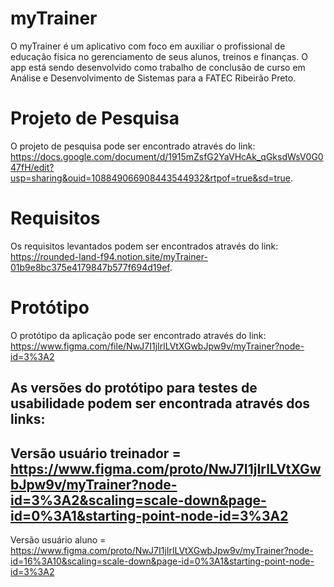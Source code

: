 # myTrainer
O myTrainer é um aplicativo com foco em  auxiliar o profissional de educação física no gerenciamento de seus alunos, treinos e finanças. O app está sendo desenvolvido como trabalho de conclusão de curso em Análise e Desenvolvimento de Sistemas para a FATEC Ribeirão Preto. 

# Projeto de Pesquisa
O projeto de pesquisa pode ser encontrado através do link: https://docs.google.com/document/d/1915mZsfG2YaVHcAk_qGksdWsV0G047fH/edit?usp=sharing&ouid=108849066908443544932&rtpof=true&sd=true.

# Requisitos
Os requisitos levantados podem ser encontrados através do link: https://rounded-land-f94.notion.site/myTrainer-01b9e8bc375e4179847b577f694d19ef.

# Protótipo
O protótipo da aplicação pode ser encontrado através do link: https://www.figma.com/file/NwJ7I1jIrlLVtXGwbJpw9v/myTrainer?node-id=3%3A2

As versões do protótipo para testes de usabilidade podem ser encontrada através dos links: 
-
Versão usuário treinador = https://www.figma.com/proto/NwJ7I1jIrlLVtXGwbJpw9v/myTrainer?node-id=3%3A2&scaling=scale-down&page-id=0%3A1&starting-point-node-id=3%3A2
-
Versão usuário aluno = https://www.figma.com/proto/NwJ7I1jIrlLVtXGwbJpw9v/myTrainer?node-id=16%3A10&scaling=scale-down&page-id=0%3A1&starting-point-node-id=3%3A2
